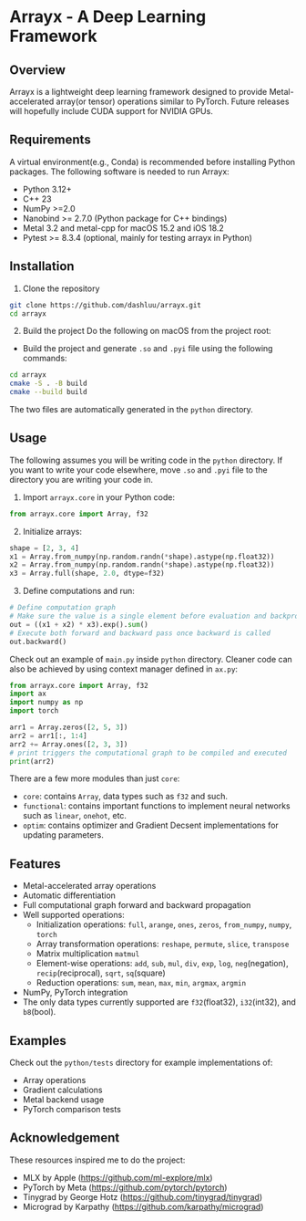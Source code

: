 # Arrayx - A Deep Learning Framework

## Overview
Arrayx is a lightweight deep learning framework designed to provide Metal-accelerated array(or tensor) operations similar to PyTorch. Future releases will hopefully include CUDA support for NVIDIA GPUs.

## Requirements
A virtual environment(e.g., Conda) is recommended before installing Python packages. The following software is needed to run Arrayx:
- Python 3.12+
- C++ 23
- NumPy >=2.0
- Nanobind >= 2.7.0 (Python package for C++ bindings)
- Metal 3.2 and metal-cpp for macOS 15.2 and iOS 18.2
- Pytest >= 8.3.4 (optional, mainly for testing arrayx in Python)

## Installation
1. Clone the repository
```bash
git clone https://github.com/dashluu/arrayx.git
cd arrayx
```

2. Build the project
Do the following on macOS from the project root:
* Build the project and generate `.so` and `.pyi` file using the following commands:
```bash
cd arrayx
cmake -S . -B build
cmake --build build
```
The two files are automatically generated in the `python` directory.


## Usage
The following assumes you will be writing code in the `python` directory. If you want to write your code elsewhere, move `.so` and `.pyi` file to the directory you are writing your code in.

1. Import `arrayx.core` in your Python code:
```python
from arrayx.core import Array, f32
```

2. Initialize arrays:
```python
shape = [2, 3, 4]
x1 = Array.from_numpy(np.random.randn(*shape).astype(np.float32))
x2 = Array.from_numpy(np.random.randn(*shape).astype(np.float32))
x3 = Array.full(shape, 2.0, dtype=f32)
```

3. Define computations and run:
```python
# Define computation graph
# Make sure the value is a single element before evaluation and backpropagation
out = ((x1 + x2) * x3).exp().sum()
# Execute both forward and backward pass once backward is called
out.backward()
```

Check out an example of `main.py` inside `python` directory. Cleaner code can also be achieved by using context manager defined in `ax.py`:
```python
from arrayx.core import Array, f32
import ax
import numpy as np
import torch

arr1 = Array.zeros([2, 5, 3])
arr2 = arr1[:, 1:4]
arr2 += Array.ones([2, 3, 3])
# print triggers the computational graph to be compiled and executed
print(arr2)
```

There are a few more modules than just `core`:
* `core`: contains `Array`, data types such as `f32` and such.
* `functional`: contains important functions to implement neural networks such as `linear`, `onehot`, etc.
* `optim`: contains optimizer and Gradient Decsent implementations for updating parameters.

## Features
- Metal-accelerated array operations
- Automatic differentiation
- Full computational graph forward and backward propagation
- Well supported operations:
  - Initialization operations: `full`, `arange`, `ones`, `zeros`, `from_numpy`, `numpy`, `torch`
  - Array transformation operations: `reshape`, `permute`, `slice`, `transpose`
  - Matrix multiplication `matmul`
  - Element-wise operations: `add`, `sub`, `mul`, `div`, `exp`, `log`, `neg`(negation), `recip`(reciprocal), `sqrt`, `sq`(square)
  - Reduction operations: `sum`, `mean`, `max`, `min`, `argmax`, `argmin`
- NumPy, PyTorch integration
- The only data types currently supported are `f32`(float32), `i32`(int32), and `b8`(bool).

## Examples
Check out the `python/tests` directory for example implementations of:
- Array operations
- Gradient calculations
- Metal backend usage
- PyTorch comparison tests

## Acknowledgement
These resources inspired me to do the project:
- MLX by Apple (https://github.com/ml-explore/mlx)
- PyTorch by Meta (https://github.com/pytorch/pytorch)
- Tinygrad by George Hotz (https://github.com/tinygrad/tinygrad)
- Micrograd by Karpathy (https://github.com/karpathy/micrograd)
